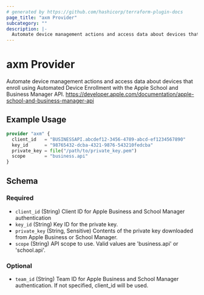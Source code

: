 ```yaml
---
# generated by https://github.com/hashicorp/terraform-plugin-docs
page_title: "axm Provider"
subcategory: ""
description: |-
  Automate device management actions and access data about devices that enroll using Automated Device Enrollment with the Apple School and Business Manager API. https://developer.apple.com/documentation/apple-school-and-business-manager-api
---
```


# axm Provider

Automate device management actions and access data about devices that enroll using Automated Device Enrollment with the Apple School and Business Manager API. https://developer.apple.com/documentation/apple-school-and-business-manager-api

## Example Usage

```terraform
provider "axm" {
  client_id   = "BUSINESSAPI.abcdef12-3456-4789-abcd-ef1234567890"
  key_id      = "98765432-dcba-4321-9876-543210fedcba"
  private_key = file("/path/to/private_key.pem")
  scope       = "business.api"
}
```

<!-- schema generated by tfplugindocs -->
## Schema

### Required

- `client_id` (String) Client ID for Apple Business and School Manager authentication
- `key_id` (String) Key ID for the private key.
- `private_key` (String, Sensitive) Contents of the private key downloaded from Apple Business or School Manager.
- `scope` (String) API scope to use. Valid values are 'business.api' or 'school.api'.

### Optional

- `team_id` (String) Team ID for Apple Business and School Manager authentication. If not specified, client_id will be used.
